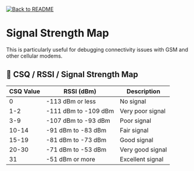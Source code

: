 [![Back to README](https://img.shields.io/badge/Back_to-_README-blue?style=for-the-badge)](../README.md)

# Signal Strength Map

This is particularly useful for debugging connectivity issues with GSM and other cellular modems.

## 📶 CSQ / RSSI / Signal Strength Map

| CSQ Value | RSSI (dBm)          | Description      |
|-----------|---------------------|------------------|
| 0         | -113 dBm or less    | No signal        |
| 1-2       | -111 dBm to -109 dBm| Very poor signal |
| 3-9       | -107 dBm to -93 dBm | Poor signal      |
| 10-14     | -91 dBm to -83 dBm  | Fair signal      |
| 15-19     | -81 dBm to -73 dBm  | Good signal      |
| 20-30     | -71 dBm to -53 dBm  | Very good signal |
| 31        | -51 dBm or more     | Excellent signal |
